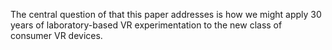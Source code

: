 The central question of that this paper addresses
is how we might apply 30 years of laboratory-based
VR experimentation to the new class of consumer
VR devices.
